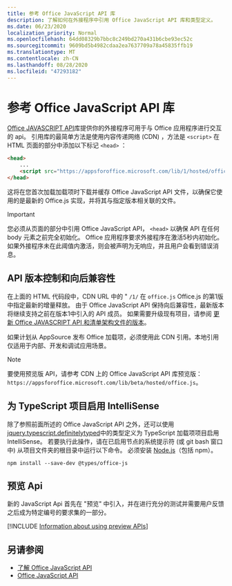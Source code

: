 ```yaml
---
title: 参考 Office JavaScript API 库
description: 了解如何在外接程序中引用 Office JavaScript API 库和类型定义。
ms.date: 06/23/2020
localization_priority: Normal
ms.openlocfilehash: 64dd08329b7bbc8c249bd270a431b6cbe93ec52c
ms.sourcegitcommit: 9609bd5b4982cdaa2ea7637709a78a45835ffb19
ms.translationtype: MT
ms.contentlocale: zh-CN
ms.lasthandoff: 08/28/2020
ms.locfileid: "47293182"
---
```

# <a name="referencing-the-office-javascript-api-library"></a>参考 Office JavaScript API 库

[Office JAVASCRIPT API](../reference/javascript-api-for-office.md)库提供你的外接程序可用于与 Office 应用程序进行交互的 api。 引用库的最简单方法是使用内容传递网络 (CDN) ，方法是 `<script>` 在 HTML 页面的部分中添加以下标记 `<head>` ：  

```html
<head>
    ...
    <script src="https://appsforoffice.microsoft.com/lib/1/hosted/office.js" type="text/javascript"></script>
</head>
```

这将在您首次加载加载项时下载并缓存 Office JavaScript API 文件，以确保它使用的是最新的 Office.js 实现，并将其与指定版本相关联的文件。

> [!IMPORTANT]
> 您必须从页面的部分中引用 Office JavaScript API， `<head>` 以确保 API 在任何 body 元素之前完全初始化。 Office 应用程序要求外接程序在激活5秒内初始化。 如果外接程序未在此阈值内激活，则会被声明为无响应，并且用户会看到错误消息。

## <a name="api-versioning-and-backward-compatibility"></a>API 版本控制和向后兼容性

在上面的 HTML 代码段中，CDN URL 中的 " `/1/` 在 `office.js` Office.js 的第1版中指定最新的增量释放。 由于 Office JavaScript API 保持向后兼容性，最新版本将继续支持之前在版本1中引入的 API 成员。 如果需要升级现有项目，请参阅 [更新 Office JAVASCRIPT API 和清单架构文件的版本](update-your-javascript-api-for-office-and-manifest-schema-version.md)。 

如果计划从 AppSource 发布 Office 加载项，必须使用此 CDN 引用。本地引用仅适用于内部、开发和调试应用场景。

> [!NOTE]
> 要使用预览版 API，请参考 CDN 上的 Office JavaScript API 库预览版：`https://appsforoffice.microsoft.com/lib/beta/hosted/office.js`。

## <a name="enabling-intellisense-for-a-typescript-project"></a>为 TypeScript 项目启用 IntelliSense

除了参照前面所述的 Office JavaScript API 之外，还可以使用 [jquery.typescript.definitelytyped](https://github.com/DefinitelyTyped/DefinitelyTyped/tree/master/types/office-js)中的类型定义为 TypeScript 加载项项目启用 IntelliSense。 若要执行此操作，请在已启用节点的系统提示符 (或 git bash 窗口中) 从项目文件夹的根目录中运行以下命令。 必须安装 [Node.js](https://nodejs.org)（包括 npm）。

```command&nbsp;line
npm install --save-dev @types/office-js
```

## <a name="preview-apis"></a>预览 Api

新的 JavaScript Api 首先在 "预览" 中引入，并在进行充分的测试并需要用户反馈之后成为特定编号的要求集的一部分。

[!INCLUDE [Information about using preview APIs](../includes/using-preview-apis-host.md)]

## <a name="see-also"></a>另请参阅

- [了解 Office JavaScript API](understanding-the-javascript-api-for-office.md)
- [Office JavaScript API](../reference/javascript-api-for-office.md)
